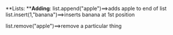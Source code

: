 **Lists:
****Adding**:
list.append("apple")==>adds apple to end of list
list.insert(1,"banana")==>inserts banana at 1st position

list.remove("apple")==>remove a particular thing
